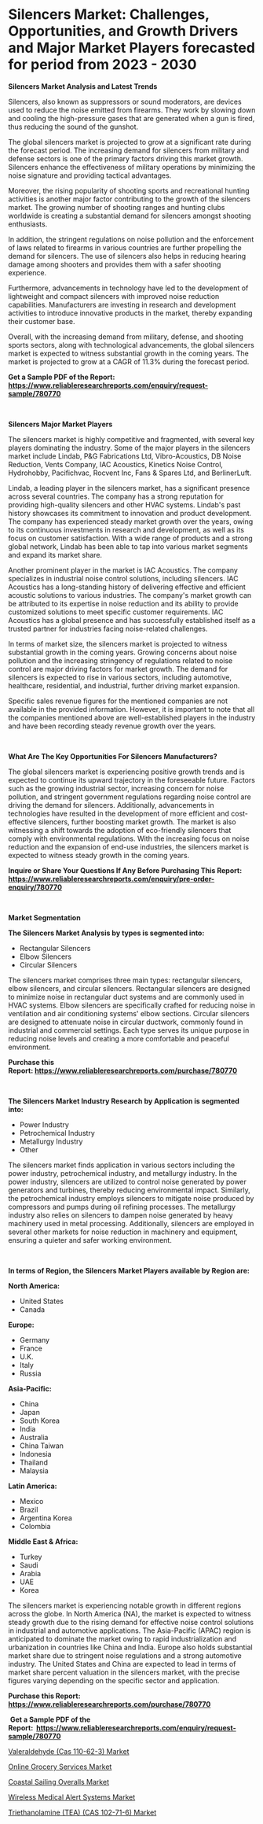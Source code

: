 <p><h1>Silencers Market: Challenges, Opportunities, and Growth Drivers and Major Market Players forecasted for period from 2023 - 2030</h1></p><p><strong>Silencers Market Analysis and Latest Trends</strong></p>
<p><p>Silencers, also known as suppressors or sound moderators, are devices used to reduce the noise emitted from firearms. They work by slowing down and cooling the high-pressure gases that are generated when a gun is fired, thus reducing the sound of the gunshot.</p><p>The global silencers market is projected to grow at a significant rate during the forecast period. The increasing demand for silencers from military and defense sectors is one of the primary factors driving this market growth. Silencers enhance the effectiveness of military operations by minimizing the noise signature and providing tactical advantages.</p><p>Moreover, the rising popularity of shooting sports and recreational hunting activities is another major factor contributing to the growth of the silencers market. The growing number of shooting ranges and hunting clubs worldwide is creating a substantial demand for silencers amongst shooting enthusiasts.</p><p>In addition, the stringent regulations on noise pollution and the enforcement of laws related to firearms in various countries are further propelling the demand for silencers. The use of silencers also helps in reducing hearing damage among shooters and provides them with a safer shooting experience.</p><p>Furthermore, advancements in technology have led to the development of lightweight and compact silencers with improved noise reduction capabilities. Manufacturers are investing in research and development activities to introduce innovative products in the market, thereby expanding their customer base.</p><p>Overall, with the increasing demand from military, defense, and shooting sports sectors, along with technological advancements, the global silencers market is expected to witness substantial growth in the coming years. The market is projected to grow at a CAGR of 11.3% during the forecast period.</p></p>
<p><strong>Get a Sample PDF of the Report:&nbsp; <a href="https://www.reliableresearchreports.com/enquiry/request-sample/780770">https://www.reliableresearchreports.com/enquiry/request-sample/780770</a></strong></p>
<p>&nbsp;</p>
<p><strong>Silencers Major Market Players</strong></p>
<p><p>The silencers market is highly competitive and fragmented, with several key players dominating the industry. Some of the major players in the silencers market include Lindab, P&G Fabrications Ltd, Vibro-Acoustics, DB Noise Reduction, Vents Company, IAC Acoustics, Kinetics Noise Control, Hydrohobby, Pacifichvac, Rocvent Inc, Fans & Spares Ltd, and BerlinerLuft.</p><p>Lindab, a leading player in the silencers market, has a significant presence across several countries. The company has a strong reputation for providing high-quality silencers and other HVAC systems. Lindab's past history showcases its commitment to innovation and product development. The company has experienced steady market growth over the years, owing to its continuous investments in research and development, as well as its focus on customer satisfaction. With a wide range of products and a strong global network, Lindab has been able to tap into various market segments and expand its market share.</p><p>Another prominent player in the market is IAC Acoustics. The company specializes in industrial noise control solutions, including silencers. IAC Acoustics has a long-standing history of delivering effective and efficient acoustic solutions to various industries. The company's market growth can be attributed to its expertise in noise reduction and its ability to provide customized solutions to meet specific customer requirements. IAC Acoustics has a global presence and has successfully established itself as a trusted partner for industries facing noise-related challenges.</p><p>In terms of market size, the silencers market is projected to witness substantial growth in the coming years. Growing concerns about noise pollution and the increasing stringency of regulations related to noise control are major driving factors for market growth. The demand for silencers is expected to rise in various sectors, including automotive, healthcare, residential, and industrial, further driving market expansion.</p><p>Specific sales revenue figures for the mentioned companies are not available in the provided information. However, it is important to note that all the companies mentioned above are well-established players in the industry and have been recording steady revenue growth over the years.</p></p>
<p>&nbsp;</p>
<p><strong>What Are The Key Opportunities For Silencers Manufacturers?</strong></p>
<p><p>The global silencers market is experiencing positive growth trends and is expected to continue its upward trajectory in the foreseeable future. Factors such as the growing industrial sector, increasing concern for noise pollution, and stringent government regulations regarding noise control are driving the demand for silencers. Additionally, advancements in technologies have resulted in the development of more efficient and cost-effective silencers, further boosting market growth. The market is also witnessing a shift towards the adoption of eco-friendly silencers that comply with environmental regulations. With the increasing focus on noise reduction and the expansion of end-use industries, the silencers market is expected to witness steady growth in the coming years.</p></p>
<p><strong>Inquire or Share Your Questions If Any Before Purchasing This Report: <a href="https://www.reliableresearchreports.com/enquiry/pre-order-enquiry/780770">https://www.reliableresearchreports.com/enquiry/pre-order-enquiry/780770</a></strong></p>
<p>&nbsp;</p>
<p><strong>Market Segmentation</strong></p>
<p><strong>The Silencers Market Analysis by types is segmented into:</strong></p>
<p><ul><li>Rectangular Silencers</li><li>Elbow Silencers</li><li>Circular Silencers</li></ul></p>
<p><p>The silencers market comprises three main types: rectangular silencers, elbow silencers, and circular silencers. Rectangular silencers are designed to minimize noise in rectangular duct systems and are commonly used in HVAC systems. Elbow silencers are specifically crafted for reducing noise in ventilation and air conditioning systems' elbow sections. Circular silencers are designed to attenuate noise in circular ductwork, commonly found in industrial and commercial settings. Each type serves its unique purpose in reducing noise levels and creating a more comfortable and peaceful environment.</p></p>
<p><strong>Purchase this Report:&nbsp;<a href="https://www.reliableresearchreports.com/purchase/780770">https://www.reliableresearchreports.com/purchase/780770</a></strong></p>
<p>&nbsp;</p>
<p><strong>The Silencers Market Industry Research by Application is segmented into:</strong></p>
<p><ul><li>Power Industry</li><li>Petrochemical Industry</li><li>Metallurgy Industry</li><li>Other</li></ul></p>
<p><p>The silencers market finds application in various sectors including the power industry, petrochemical industry, and metallurgy industry. In the power industry, silencers are utilized to control noise generated by power generators and turbines, thereby reducing environmental impact. Similarly, the petrochemical industry employs silencers to mitigate noise produced by compressors and pumps during oil refining processes. The metallurgy industry also relies on silencers to dampen noise generated by heavy machinery used in metal processing. Additionally, silencers are employed in several other markets for noise reduction in machinery and equipment, ensuring a quieter and safer working environment.</p></p>
<p>&nbsp;</p>
<p><strong>In terms of Region, the Silencers Market Players available by Region are:</strong></p>
<p>
    <p> <strong> North America: </strong>
        <ul>
            <li>United States</li>
            <li>Canada</li>
        </ul>
        </p> 
    <p> <strong> Europe: </strong>
        <ul>
            <li>Germany</li>
            <li>France</li>
            <li>U.K.</li>
            <li>Italy</li>
            <li>Russia</li>
        </ul>
        </p> 
    <p> <strong> Asia-Pacific: </strong>
        <ul>
            <li>China</li>
            <li>Japan</li>
            <li>South Korea</li>
            <li>India</li>
            <li>Australia</li>
            <li>China Taiwan</li>
            <li>Indonesia</li>
            <li>Thailand</li>
            <li>Malaysia</li>
        </ul>
        </p> 
    <p> <strong> Latin America: </strong>
        <ul>
            <li>Mexico</li>
            <li>Brazil</li>
            <li>Argentina Korea</li>
            <li>Colombia</li>
        </ul>
        </p> 
    <p> <strong> Middle East & Africa: </strong>
        <ul>
            <li>Turkey</li>
            <li>Saudi</li>
            <li>Arabia</li>
            <li>UAE</li>
            <li>Korea</li>
        </ul>
    </p>
    </p>
<p><p>The silencers market is experiencing notable growth in different regions across the globe. In North America (NA), the market is expected to witness steady growth due to the rising demand for effective noise control solutions in industrial and automotive applications. The Asia-Pacific (APAC) region is anticipated to dominate the market owing to rapid industrialization and urbanization in countries like China and India. Europe also holds substantial market share due to stringent noise regulations and a strong automotive industry. The United States and China are expected to lead in terms of market share percent valuation in the silencers market, with the precise figures varying depending on the specific sector and application.</p></p>
<p><strong>Purchase this Report: <a href="https://www.reliableresearchreports.com/purchase/780770">https://www.reliableresearchreports.com/purchase/780770</a></strong></p>
<p>&nbsp;<strong>Get a Sample PDF of the Report:&nbsp;&nbsp;<a href="https://www.reliableresearchreports.com/enquiry/request-sample/780770">https://www.reliableresearchreports.com/enquiry/request-sample/780770</a></strong></p>
<p><strong></strong></p>
<p><p><a href="https://www.linkedin.com/pulse/valeraldehyde-cas-110-62-3-market-share-amp-new-trends/">Valeraldehyde (Cas 110-62-3) Market</a></p><p><a href="https://medium.com/@isomjohnson/online-grocery-services-market-size-cagr-trends-2024-2030-90ab5c0d9b43">Online Grocery Services Market</a></p><p><a href="https://github.com/RoccoManning/Market-Research-Report-List-2/blob/main/coastal-sailing-overalls-market.md">Coastal Sailing Overalls Market</a></p><p><a href="https://medium.com/@skylargrant2023/wireless-medical-alert-systems-market-comprehensive-assessment-by-type-application-and-geography-e086bcfa0da9">Wireless Medical Alert Systems Market</a></p><p><a href="https://www.linkedin.com/pulse/triethanolamine-tea-cas-102-71-6-market-research-report-provides/">Triethanolamine (TEA) (CAS 102-71-6) Market</a></p></p>